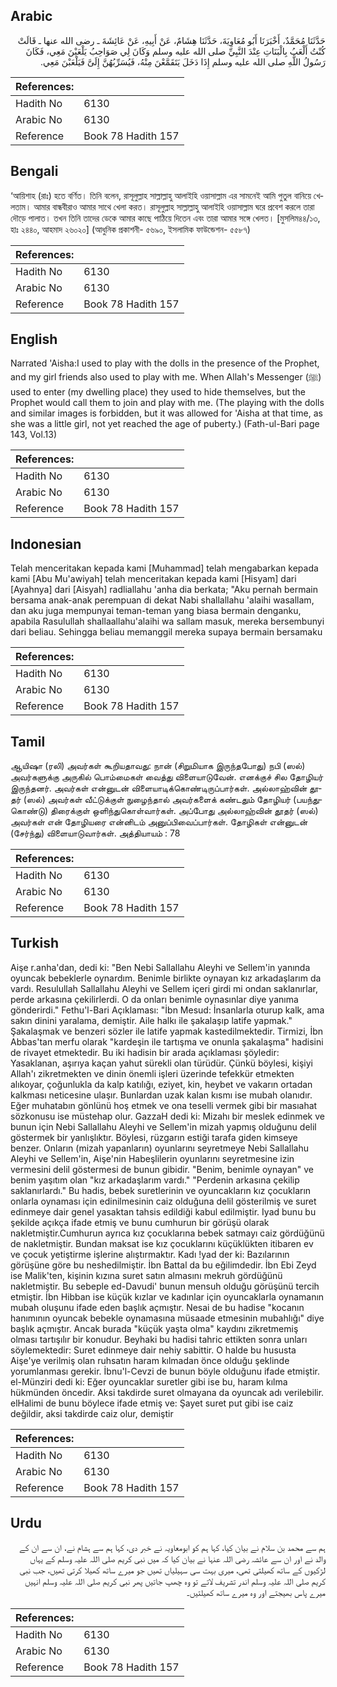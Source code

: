## Arabic


<div dir="rtl" lang="ar" style={{fontSize:'larger',backgroundColor:'#f8f9fa',padding:20}}>
حَدَّثَنَا مُحَمَّدٌ، أَخْبَرَنَا أَبُو مُعَاوِيَةَ، حَدَّثَنَا هِشَامٌ، عَنْ أَبِيهِ، عَنْ عَائِشَةَ ـ رضى الله عنها ـ قَالَتْ كُنْتُ أَلْعَبُ بِالْبَنَاتِ عِنْدَ النَّبِيِّ صلى الله عليه وسلم وَكَانَ لِي صَوَاحِبُ يَلْعَبْنَ مَعِي، فَكَانَ رَسُولُ اللَّهِ صلى الله عليه وسلم إِذَا دَخَلَ يَتَقَمَّعْنَ مِنْهُ، فَيُسَرِّبُهُنَّ إِلَىَّ فَيَلْعَبْنَ مَعِي‏.‏
</div>
<div style={{backgroundColor:'#f8f9fa',padding:20, marginBottom: 10}}><table> <thead> <tr> <th>References:</th> <th></th> </tr> </thead> <tbody><tr><td>Hadith No</td><td>6130</td></tr><tr><td>Arabic No</td><td>6130</td></tr><tr><td>Reference</td><td>Book 78 Hadith 157</td></tr></tbody></table></div>

## Bengali


<div dir="ltr" lang="bn" style={{fontSize:'larger',backgroundColor:'#f8f9fa',padding:20}}>
‘আয়িশাহ (রাঃ) হতে বর্ণিত। তিনি বলেন, রাসূলুল্লাহ সাল্লাল্লাহু আলাইহি ওয়াসাল্লাম এর সামনেই আমি পুতুল বানিয়ে খেলতাম। আমার বান্ধবীরাও আমার সাথে খেলা করত। রাসূলুল্লাহ সাল্লাল্লাহু আলাইহি ওয়াসাল্লাম ঘরে প্রবেশ করলে তারা দৌড়ে পালাত। তখন তিনি তাদের ডেকে আমার কাছে পাঠিয়ে দিতেন এবং তারা আমার সঙ্গে খেলত। [মুসলিম৪৪/১৩, হাঃ ২৪৪০, আহমাদ ২৬০২০] (আধুনিক প্রকাশনী- ৫৬৯০, ইসলামিক ফাউন্ডেশন- ৫৫৮৭)
</div>
<div style={{backgroundColor:'#f8f9fa',padding:20, marginBottom: 10}}><table> <thead> <tr> <th>References:</th> <th></th> </tr> </thead> <tbody><tr><td>Hadith No</td><td>6130</td></tr><tr><td>Arabic No</td><td>6130</td></tr><tr><td>Reference</td><td>Book 78 Hadith 157</td></tr></tbody></table></div>

## English


<div dir="ltr" lang="en" style={{fontSize:'larger',backgroundColor:'#f8f9fa',padding:20}}>
Narrated 'Aisha:I used to play with the dolls in the presence of the Prophet, and my girl friends also used to play with me. When Allah's Messenger (ﷺ) used to enter (my dwelling place) they used to hide themselves, but the Prophet would call them to join and play with me. (The playing with the dolls and similar images is forbidden, but it was allowed for 'Aisha at that time, as she was a little girl, not yet reached the age of puberty.) (Fath-ul-Bari page 143, Vol.13)
</div>
<div style={{backgroundColor:'#f8f9fa',padding:20, marginBottom: 10}}><table> <thead> <tr> <th>References:</th> <th></th> </tr> </thead> <tbody><tr><td>Hadith No</td><td>6130</td></tr><tr><td>Arabic No</td><td>6130</td></tr><tr><td>Reference</td><td>Book 78 Hadith 157</td></tr></tbody></table></div>

## Indonesian


<div dir="ltr" lang="id" style={{fontSize:'larger',backgroundColor:'#f8f9fa',padding:20}}>
Telah menceritakan kepada kami [Muhammad] telah mengabarkan kepada kami [Abu Mu'awiyah] telah menceritakan kepada kami [Hisyam] dari [Ayahnya] dari [Aisyah] radliallahu 'anha dia berkata; "Aku pernah bermain bersama anak-anak perempuan di dekat Nabi shallallahu 'alaihi wasallam, dan aku juga mempunyai teman-teman yang biasa bermain denganku, apabila Rasulullah shallaallahu'alaihi wa sallam masuk, mereka bersembunyi dari beliau. Sehingga beliau memanggil mereka supaya bermain bersamaku
</div>
<div style={{backgroundColor:'#f8f9fa',padding:20, marginBottom: 10}}><table> <thead> <tr> <th>References:</th> <th></th> </tr> </thead> <tbody><tr><td>Hadith No</td><td>6130</td></tr><tr><td>Arabic No</td><td>6130</td></tr><tr><td>Reference</td><td>Book 78 Hadith 157</td></tr></tbody></table></div>

## Tamil


<div dir="ltr" lang="ta" style={{fontSize:'larger',backgroundColor:'#f8f9fa',padding:20}}>
ஆயிஷா (ரலி) அவர்கள் கூறியதாவது: நான் (சிறுமியாக இருந்தபோது) நபி (ஸல்) அவர்களுக்கு அருகில் பொம்மைகள் வைத்து விளையாடுவேன். எனக்குச் சில தோழியர் இருந்தனர். அவர்கள் என்னுடன் விளையாடிக்கொண்டிருப்பார்கள். அல்லாஹ்வின் தூதர் (ஸல்) அவர்கள் வீட்டுக்குள் நுழைந்தால் அவர்களைக் கண்டதும் தோழியர் (பயந்துகொண்டு) திரைக்குள் ஒளிந்துகொள்வார்கள். அப்போது அல்லாஹ்வின் தூதர் (ஸல்) அவர்கள் என் தோழியரை என்னிடம் அனுப்பிவைப்பார்கள். தோழிகள் என்னுடன் (சேர்ந்து) விளையாடுவார்கள். அத்தியாயம் : 78
</div>
<div style={{backgroundColor:'#f8f9fa',padding:20, marginBottom: 10}}><table> <thead> <tr> <th>References:</th> <th></th> </tr> </thead> <tbody><tr><td>Hadith No</td><td>6130</td></tr><tr><td>Arabic No</td><td>6130</td></tr><tr><td>Reference</td><td>Book 78 Hadith 157</td></tr></tbody></table></div>

## Turkish


<div dir="ltr" lang="tr" style={{fontSize:'larger',backgroundColor:'#f8f9fa',padding:20}}>
Aişe r.anha'dan, dedi ki: "Ben Nebi Sallallahu Aleyhi ve Sellem'in yanında oyuncak bebeklerle oynardım. Benimle birlikte oynayan kız arkadaşlarım da vardı. Resulullah Sallallahu Aleyhi ve Sellem içeri girdi mi ondan saklanırlar, perde arkasına çekilirlerdi. O da onları benimle oynasınlar diye yanıma gönderirdi." Fethu'l-Bari Açıklaması: "İbn Mesud: İnsanlarla oturup kalk, ama sakın dinini yaralama, demiştir. Aile halkı ile şakalaşıp latife yapmak." Şakalaşmak ve benzeri sözler ile latife yapmak kastedilmektedir. Tirmizi, İbn Abbas'tan merfu olarak "kardeşin ile tartışma ve onunla şakalaşma" hadisini de rivayet etmektedir. Bu iki hadisin bir arada açıklaması şöyledir: Yasaklanan, aşırıya kaçan yahut sürekli olan türüdür. Çünkü böylesi, kişiyi Allah'ı zikretmekten ve dinin önemli işleri üzerinde tefekkür etmekten alıkoyar, çoğunlukla da kalp katılığı, eziyet, kin, heybet ve vakarın ortadan kalkması neticesine ulaşır. Bunlardan uzak kalan kısmı ise mubah olanıdır. Eğer muhatabın gönlünü hoş etmek ve ona teselli vermek gibi bir masıahat sözkonusu ise müstehap olur. GazzaH dedi ki: Mizahı bir meslek edinmek ve bunun için Nebi Sallallahu Aleyhi ve Sellem'in mizah yapmış olduğunu delil göstermek bir yanlışlıktır. Böylesi, rüzgarın estiği tarafa giden kimseye benzer. Onların (mizah yapanların) oyunlarını seyretmeye Nebi Sallallahu Aleyhi ve Sellem'in, Aişe'nin Habeşlilerin oyunlarını seyretmesine izin vermesini delil göstermesi de bunun gibidir. "Benim, benimle oynayan" ve benim yaşıtım olan "kız arkadaşlarım vardı." "Perdenin arkasına çekilip saklanırlardı." Bu hadis, bebek suretlerinin ve oyuncakların kız çocukların onlarla oynaması için edinilmesinin caiz olduğuna delil gösterilmiş ve suret edinmeye dair genel yasaktan tahsis edildiği kabul edilmiştir. Iyad bunu bu şekilde açıkça ifade etmiş ve bunu cumhurun bir görüşü olarak nakletmiştir.Cumhurun ayrıca kız çocuklarına bebek satmayı caiz gördüğünü de nakletmiştir. Bundan maksat ise kız çocuklarını küçüklükten itibaren ev ve çocuk yetiştirme işlerine alıştırmaktır. Kadı !yad der ki: Bazılarının görüşüne göre bu neshedilmiştir. İbn Battal da bu eğilimdedir. İbn Ebi Zeyd ise Malik'ten, kişinin kızına suret satın almasını mekruh gördüğünü nakletmiştir. Bu sebeple ed-Davudi' bunun mensuh olduğu görüşünü tercih etmiştir. İbn Hibban ise küçük kızlar ve kadınlar için oyuncaklarla oynamanın mubah oluşunu ifade eden başlık açmıştır. Nesai de bu hadise "kocanın hanımının oyuncak bebekle oynamasına müsaade etmesinin mubahlığı" diye başlık açmıştır. Ancak burada "küçük yaşta olma" kaydını zikretmemiş olması tartışılır bir konudur. Beyhaki bu hadisi tahric ettikten sonra unları söylemektedir: Suret edinmeye dair nehiy sabittir. O halde bu hususta Aişe'ye verilmiş olan ruhsatın haram kılmadan önce olduğu şeklinde yorumlanması gerekir. İbnu'l-Cevzi de bunun böyle olduğunu ifade etmiştir. el-Münziri dedi ki: Eğer oyuncaklar suretler gibi ise bu, haram kılma hükmünden öncedir. Aksi takdirde suret olmayana da oyuncak adı verilebilir. elHalimi de bunu böylece ifade etmiş ve: Şayet suret put gibi ise caiz değildir, aksi takdirde caiz olur, demiştir
</div>
<div style={{backgroundColor:'#f8f9fa',padding:20, marginBottom: 10}}><table> <thead> <tr> <th>References:</th> <th></th> </tr> </thead> <tbody><tr><td>Hadith No</td><td>6130</td></tr><tr><td>Arabic No</td><td>6130</td></tr><tr><td>Reference</td><td>Book 78 Hadith 157</td></tr></tbody></table></div>

## Urdu


<div dir="rtl" lang="ur" style={{fontSize:'larger',backgroundColor:'#f8f9fa',padding:20}}>
ہم سے محمد بن سلام نے بیان کیا، کہا ہم کو ابومعاویہ نے خبر دی، کہا ہم سے ہشام نے، ان سے ان کے والد نے اور ان سے عائشہ رضی اللہ عنہا نے بیان کیا کہ میں نبی کریم صلی اللہ علیہ وسلم کے یہاں لڑکیوں کے ساتھ کھیلتی تھی، میری بہت سی سہیلیاں تھیں جو میرے ساتھ کھیلا کرتی تھیں، جب نبی کریم صلی اللہ علیہ وسلم اندر تشریف لاتے تو وہ چھپ جاتیں پھر نبی کریم صلی اللہ علیہ وسلم انہیں میرے پاس بھیجتے اور وہ میرے ساتھ کھیلتیں۔
</div>
<div style={{backgroundColor:'#f8f9fa',padding:20, marginBottom: 10}}><table> <thead> <tr> <th>References:</th> <th></th> </tr> </thead> <tbody><tr><td>Hadith No</td><td>6130</td></tr><tr><td>Arabic No</td><td>6130</td></tr><tr><td>Reference</td><td>Book 78 Hadith 157</td></tr></tbody></table></div>